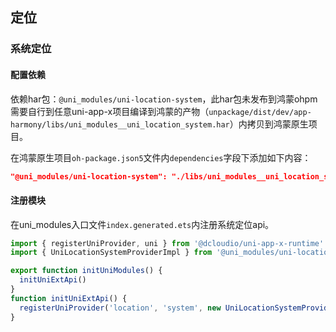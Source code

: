 ## 定位

### 系统定位

#### 配置依赖

依赖har包：`@uni_modules/uni-location-system`，此har包未发布到鸿蒙ohpm需要自行到任意uni-app-x项目编译到鸿蒙的产物（`unpackage/dist/dev/app-harmony/libs/uni_modules__uni_location_system.har`）内拷贝到鸿蒙原生项目。

在鸿蒙原生项目`oh-package.json5`文件内`dependencies`字段下添加如下内容：

```json
"@uni_modules/uni-location-system": "./libs/uni_modules__uni_location_system.har"
```

#### 注册模块

在uni_modules入口文件`index.generated.ets`内注册系统定位api。

```typescript
import { registerUniProvider, uni } from '@dcloudio/uni-app-x-runtime'
import { UniLocationSystemProviderImpl } from '@uni_modules/uni-location-system'

export function initUniModules() {
  initUniExtApi()
}
function initUniExtApi() {
  registerUniProvider('location', 'system', new UniLocationSystemProviderImpl())
}
```
